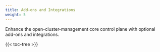 ```yaml
---
title: Add-ons and Integrations
weight: 5
---
```


Enhance the open-cluster-management core control plane with optional add-ons and integrations.

<!-- spellchecker-disable -->

{{< toc-tree >}}

<!-- spellchecker-enable -->
